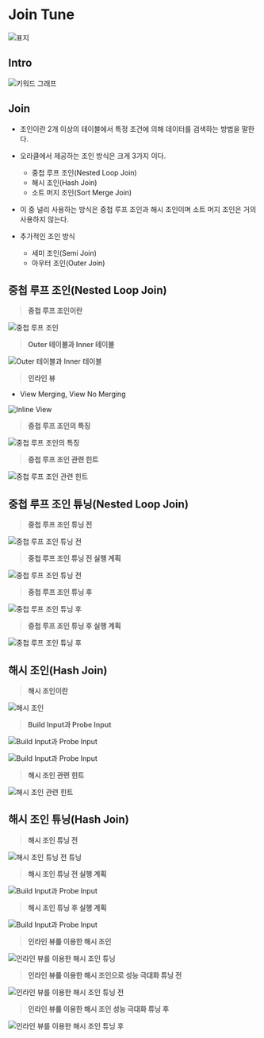 # Join Tune

![표지](https://github.com/SeokRae/TIL/blob/master/database/images/oracle/join_tune/join_tune.001.jpeg)

## Intro

![키워드 그래프](https://github.com/SeokRae/TIL/blob/master/database/images/oracle/join_tune/join_tune.002.jpeg)

## Join

- 조인이란 2개 이상의 테이블에서 특정 조건에 의해 데이터를 검색하는 방법을 말한다.
- 오라클에서 제공하는 조인 방식은 크게 3가지 이다.
	- 중첩 루프 조인(Nested Loop Join)
	- 해시 조인(Hash Join)
	- 소트 머지 조인(Sort Merge Join)

- 이 중 널리 사용하는 방식은 중첩 루프 조인과 해시 조인이며 소트 머지 조인은 거의 사용하지 않는다.

- 추가적인 조인 방식
    - 세미 조인(Semi Join)
    - 아우터 조인(Outer Join)

## 중첩 루프 조인(Nested Loop Join)

> **중첩 루프 조인이란**

![중첩 루프 조인](https://github.com/SeokRae/TIL/blob/master/database/images/oracle/join_tune/join_tune.003.jpeg)

> **Outer 테이블과 Inner 테이블**

![Outer 테이블과 Inner 테이블](https://github.com/SeokRae/TIL/blob/master/database/images/oracle/join_tune/join_tune.004.jpeg)

> **인라인 뷰**

- View Merging, View No Merging

![Inline View](https://github.com/SeokRae/TIL/blob/master/database/images/oracle/join_tune/join_tune.005.jpeg)

> **중첩 루프 조인의 특징**

![중첩 루프 조인의 특징](https://github.com/SeokRae/TIL/blob/master/database/images/oracle/join_tune/join_tune.006.jpeg)

> **중첩 루프 조인 관련 힌트**

![중첩 루프 조인 관련 힌트](https://github.com/SeokRae/TIL/blob/master/database/images/oracle/join_tune/join_tune.007.jpeg)

## 중첩 루프 조인 튜닝(Nested Loop Join)

> **중첩 루프 조인 튜닝 전**

![중첩 루프 조인 튜닝 전](https://github.com/SeokRae/TIL/blob/master/database/images/oracle/join_tune/join_tune.008.jpeg)

> **중첩 루프 조인 튜닝 전 실행 계획**

![중첩 루프 조인 튜닝 전](https://github.com/SeokRae/TIL/blob/master/database/images/oracle/join_tune/join_tune.009.jpeg)

> **중첩 루프 조인 튜닝 후**

![중첩 루프 조인 튜닝 후](https://github.com/SeokRae/TIL/blob/master/database/images/oracle/join_tune/join_tune.010.jpeg)

> **중첩 루프 조인 튜닝 후 실행 계획**

![중첩 루프 조인 튜닝 후](https://github.com/SeokRae/TIL/blob/master/database/images/oracle/join_tune/join_tune.011.jpeg)

## 해시 조인(Hash Join)

> **해시 조인이란**

![해시 조인](https://github.com/SeokRae/TIL/blob/master/database/images/oracle/join_tune/join_tune.012.jpeg)

> **Build Input과 Probe Input**

![Build Input과 Probe Input](https://github.com/SeokRae/TIL/blob/master/database/images/oracle/join_tune/join_tune.013.jpeg)

![Build Input과 Probe Input](https://github.com/SeokRae/TIL/blob/master/database/images/oracle/join_tune/join_tune.014.jpeg)

> **해시 조인 관련 힌트**

![해시 조인 관련 힌트](https://github.com/SeokRae/TIL/blob/master/database/images/oracle/join_tune/join_tune.015.jpeg)

## 해시 조인 튜닝(Hash Join)

> **해시 조인 튜닝 전**

![해시 조인 튜닝 전 튜닝](https://github.com/SeokRae/TIL/blob/master/database/images/oracle/join_tune/join_tune.016.jpeg)

> **해시 조인 튜닝 전 실행 계획**

![Build Input과 Probe Input](https://github.com/SeokRae/TIL/blob/master/database/images/oracle/join_tune/join_tune.017.jpeg)

> **해시 조인 튜닝 후 실행 계획**

![Build Input과 Probe Input](https://github.com/SeokRae/TIL/blob/master/database/images/oracle/join_tune/join_tune.018.jpeg)

> **인라인 뷰를 이용한 해시 조인**

![인라인 뷰를 이용한 해시 조인 튜닝](https://github.com/SeokRae/TIL/blob/master/database/images/oracle/join_tune/join_tune.019.jpeg)

> **인라인 뷰를 이용한 해시 조인으로 성능 극대화 튜닝 전**

![인라인 뷰를 이용한 해시 조인 튜닝 전](https://github.com/SeokRae/TIL/blob/master/database/images/oracle/join_tune/join_tune.020.jpeg)

> **인라인 뷰를 이용한 해시 조인 성능 극대화 튜닝 후**

![인라인 뷰를 이용한 해시 조인 튜닝 후](https://github.com/SeokRae/TIL/blob/master/database/images/oracle/join_tune/join_tune.021.jpeg)
